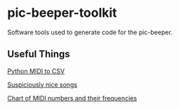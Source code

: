 # pic-beeper-toolkit
Software tools used to generate code for the pic-beeper.

## Useful Things
[Python MIDI to CSV](https://pypi.org/project/py-midicsv/)

[Suspiciously nice songs](http://www.midishrine.com/index.php?id=144)

[Chart of MIDI numbers and their frequencies](http://www.inspiredacoustics.com/en/MIDI_note_numbers_and_center_frequencies)
